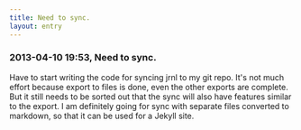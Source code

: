 ```yaml
---
title: Need to sync.
layout: entry
---
```

### 2013-04-10 19:53, Need to sync. 

Have to start writing the code for syncing jrnl to my git repo. It's not much effort because export to files is done, even the other exports are complete. But it still needs to be sorted out that the sync will also have features similar to the export. I am definitely going for sync with separate files converted to markdown, so that it can be used for a Jekyll site. 
